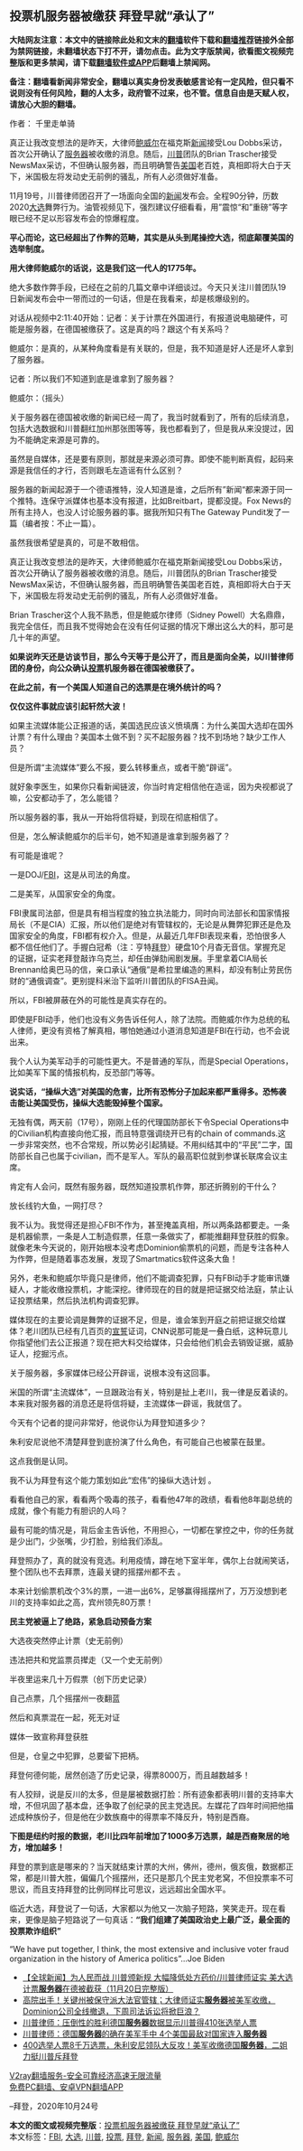  <h2>投票机服务器被缴获 拜登早就“承认了”</h2> <p class="notice"><b>大陆网友注意：本文中的链接除此处和文末的<a href="https://github.com/bannedbook/fanqiang" >翻墙</a>软件下载和<a href="https://github.com/killgcd/justmysocks/blob/master/README.md">翻墙推荐</a>链接外全部为禁网链接，未翻墙状态下打不开，请勿点击。此为文字版禁闻，欲看图文视频完整版和更多禁闻，请下载<a href="https://github.com/bannedbook/fanqiang">翻墙软件或APP</a>后翻墙上禁闻网。</p><p>备注：翻墙看新闻非常安全，翻墙以真实身份发表敏感言论有一定风险，但只看不说则没有任何风险，翻的人太多，政府管不过来，也不管。信息自由是天赋人权，请放心大胆的翻墙。</b></p>  <div class="entry"> <p>作者： 千里走单骑</p> <p id="summary">真正让我改变想法的是昨天，大律师<a href="https://www.bannedbook.org/bnews/tag/%e9%b2%8d%e5%a8%81%e5%b0%94/" class="st_tag internal_tag" rel="tag" title="标签 鲍威尔 下的日志">鲍威尔</a>在福克斯<span class='wp_keywordlink_affiliate'><a href="https://www.bannedbook.org/" title="新闻">新闻</a></span>接受Lou Dobbs采访，首次公开确认了<a href="https://www.bannedbook.org/bnews/tag/%E6%9C%8D%E5%8A%A1%E5%99%A8/" class="st_tag internal_tag" rel="tag" title="标签 服务器 下的日志">服务器</a>被收缴的消息。随后，<a href="https://www.bannedbook.org/bnews/tag/%e5%b7%9d%e6%99%ae/" class="st_tag internal_tag" rel="tag" title="标签 川普 下的日志">川普</a>团队的Brian Trascher接受NewsMax采访，不但确认服务器，而且明确警告<a href="https://www.bannedbook.org/bnews/tag/%e7%be%8e%e5%9b%bd/" class="st_tag internal_tag" rel="tag" title="标签 美国 下的日志">美国</a>老百姓，真相即将大白于天下，米国极左将发动史无前例的骚乱，所有人必须做好准备。</p> <p>11月19号，川普律师团召开了一场面向全国的<a href="https://www.bannedbook.org/bnews/tag/%E6%96%B0%E9%97%BB/" class="st_tag internal_tag" rel="tag" title="标签 新闻 下的日志">新闻</a>发布会。全程90分钟，历数2020<a href="https://www.bannedbook.org/bnews/tag/%e5%a4%a7%e9%80%89/" class="st_tag internal_tag" rel="tag" title="标签 大选 下的日志">大选</a>舞弊行为。油管视频见下，强烈建议仔细看看，用”震惊“和”重磅”等字眼已经不足以形容发布会的惊爆程度。</p> <p></p> <p><strong>平心而论，这已经超出了作弊的范畴，其实是从头到尾操控大选，彻底颠覆美国的选举制度。</strong></p> <p><strong>用大律师鲍威尔的话说，这是我们这一代人的1775年。</strong></p> <p>绝大多数作弊手段，已经在之前的几篇文章中详细谈过。今天只关注川普团队19日新闻发布会中一带而过的一句话，但是在我看来，却是核爆级别的。</p> <p></p> <p></p> <p>对话从视频中2:11:40开始：记者：关于计票在外国进行，有报道说电脑硬件，可能是服务器，在德国被缴获了。这是真的吗？跟这个有关系吗？</p> <p>鲍威尔：是真的，从某种角度看是有关联的，但是，我不知道是好人还是坏人拿到了服务器。</p> <p>记者：所以我们不知道到底是谁拿到了服务器？</p> <p>鲍威尔：（摇头）</p> <p>关于服务器在德国被收缴的新闻已经一周了，我当时就看到了，所有的后续消息，包括大选数据和川普翻红加州那张图等等，我也都看到了，但是我从来没提过，因为不能确定来源是可靠的。</p> <p>虽然是自媒体，还是要有原则，那就是来源必须可靠。即使不能判断真假，起码来源是我信任的才行，否则跟毛左造谣有什么区别？</p> <p>服务器的新闻起源于一个德语推特，没人知道是谁，之后所有”新闻“都来源于同一个推特。连保守派媒体也基本没有报道，比如Breitbart，提都没提。Fox News的所有主持人，也没人讨论服务器的事。据我所知只有The Gateway Pundit发了一篇（编者按：不止一篇）。</p> <p>虽然我很希望是真的，可是不敢相信。</p> <p>真正让我改变想法的是昨天，大律师鲍威尔在福克斯新闻接受Lou Dobbs采访，首次公开确认了服务器被收缴的消息。随后，川普团队的Brian Trascher接受NewsMax采访，不但确认服务器，而且明确警告美国老百姓，真相即将大白于天下，米国极左将发动史无前例的骚乱，所有人必须做好准备。</p>  <p></p> <p></p> <p>Brian Trascher这个人我不熟悉，但是鲍威尔律师（Sidney Powell）大名鼎鼎，我完全信任，而且我不觉得她会在没有任何证据的情况下爆出这么大的料，那可是几十年的声望。</p> <p><strong>如果说昨天还是访谈节目，那么今天等于是公开了，而且是面向全美，以川普律师团的身份，向公众确认<a href="https://www.bannedbook.org/bnews/tag/%E6%8A%95%E7%A5%A8/" class="st_tag internal_tag" rel="tag" title="标签 投票 下的日志">投票</a>机服务器在德国被缴获了。</strong></p> <p><strong>在此之前，有一个美国人知道自己的选票是在境外统计的吗？</strong></p> <p><strong>仅仅这件事就应该引起轩然大波！</strong></p> <p>如果主流媒体能公正报道的话，美国选民应该义愤填膺：为什么美国大选却在国外计票？有什么理由？美国本土做不到？买不起服务器？找不到场地？缺少工作人员？</p> <p>但是所谓“主流媒体”要么不报，要么转移重点，或者干脆“辟谣”。</p> <p>就好象李医生，如果你只看新闻链波，你当时肯定相信他在造谣，因为央视都说了嘛，公安都动手了，怎么能错？</p> <p>所以服务器的事，我从一开始将信将疑，到现在彻底相信了。</p> <p>但是，怎么解读鲍威尔的后半句，她不知道是谁拿到服务器了？</p> <p>有可能是谁呢？</p> <p>一是DOJ/<a href="https://www.bannedbook.org/bnews/tag/fbi/" class="st_tag internal_tag" rel="tag" title="标签 FBI 下的日志">FBI</a>，这是从司法的角度。</p> <p>二是美军，从国家安全的角度。</p> <p>FBI隶属司法部，但是具有相当程度的独立执法能力，同时向司法部长和国家情报局长（不是CIA）汇报，所以他们是绝对有管辖权的，无论是从舞弊犯罪还是危及国家安全的角度，FBI都有权介入。但是，从最近几年FBI表现来看，恐怕很多人都不信任他们了。手握白冠希（注：亨特<a href="https://www.bannedbook.org/bnews/tag/%e6%8b%9c%e7%99%bb/" class="st_tag internal_tag" rel="tag" title="标签 拜登 下的日志">拜登</a>）硬盘10个月杳无音信。掌握充足的证据，证实老拜登敲诈乌克兰，却任由弹劾闹剧发展。手里拿着CIA局长Brennan给奥巴马的信，亲口承认“通俄”是希拉里编造的黑料，却没有制止劳民伤财的“通俄调查”。更别提科米治下监听川普团队的FISA丑闻。</p> <p>所以，FBI被屏蔽在外的可能性是真实存在的。</p> <p>即使是FBI动手，他们也没有义务告诉任何人，除了法院。而鲍威尔作为总统的私人律师，更没有资格了解真相，哪怕她通过小道消息知道是FBI在行动，也不会说出来。</p> <p>我个人认为美军动手的可能性更大。不是普通的军队，而是Special Operations，比如美军下属的情报机构，反恐部门等等。</p>  <p><strong>说实话，“操纵大选”对美国的危害，比所有恐怖分子加起来都严重得多。恐怖袭击能让美国受伤，操纵大选能毁掉整个国家。</strong></p> <p>无独有偶，两天前（17号），刚刚上任的代理国防部长下令Special Operations中的Civilian机构直接向他汇报，而且特意强调绕开已有的chain of commands.这一步非常突然，也不合常规，所以势必引起猜疑。不用纠结其中的“平民”二字，国防部长自己也属于civilian，而不是军人。军队的最高职位就到参谋长联席会议主席。</p> <p></p> <p>肯定有人会问，既然有服务器，既然知道投票机作弊，那还折腾别的干什么？</p> <p>放长线钓大鱼，一网打尽？</p> <p>我不认为。我觉得还是担心FBI不作为，甚至掩盖真相，所以两条路都要走。一条是机器偷票，一条是人工制造假票，任意一条做实了，都能推翻拜登获胜的假象。就像老朱今天说的，刚开始根本没考虑Dominion偷票机的问题，而是专注各种人为作弊，但是随着事态发展，发现了Smartmatics软件这条大鱼！</p> <p>另外，老朱和鲍威尔毕竟只是律师，他们不能调查犯罪，只有FBI动手才能审讯嫌疑人，才能收缴投票机，才能深挖。律师现在的目的就是把证据交给法庭，禁止认证投票结果，然后执法机构调查犯罪。</p> <p>媒体现在的主要论调是舞弊的证据不足，但是，谁会笨到开庭之前把证据交给媒体？老川团队已经有几百页的<span class='wp_keywordlink'><a href="https://www.bannedbook.org/forum5/topic17.html" title="宣誓与预言" target="_blank">宣誓</a></span>证词，CNN说那可能是一叠白纸，这种玩意儿你指望他们去公正报道？现在把大料交给媒体，只会给他们机会去销毁证据，威胁证人，挖掘污点。</p> <p>关于服务器，多家媒体已经公开辟谣，说根本没有这回事。</p> <p></p> <p>米国的所谓“主流媒体”，一旦跟政治有关，特别是扯上老川，我一律是反着读的。本来我对服务器的消息还是将信将疑，主流媒体一辟谣，我就信了。</p> <p>今天有个记者的提问非常好，他说你认为拜登知道多少？</p> <p>朱利安尼说他不清楚拜登到底扮演了什么角色，有可能自己也被蒙在鼓里。</p> <p>这点我倒是认同。</p> <p>我不认为拜登有这个能力策划如此“宏伟”的操纵大选计划 。</p> <p>看看他自己的家，看看两个吸毒的孩子，看看他47年的政绩，看看他8年副总统的成就，像个有能力有胆识的人吗？</p> <p>最有可能的情况是，背后金主告诉他，不用担心，一切都在掌控之中，你的任务就是少出门，少张嘴，少打脸，别给我们添乱。</p> <p>拜登照办了，真的就没有竞选。利用疫情，蹲在地下室半年，偶尔上台就闹笑话，整个团队也不去拜票，连最关键的摇摆州都不去 。</p>  <p>本来计划偷票机改个3%的票，一进一出6%，足够赢得摇摆州了，万万没想到老川的支持率如此之高，宾州领先80万票！</p> <p><strong>民主党被逼上了绝路，紧急启动预备方案</strong></p> <p>大选夜突然停止计票（史无前例）</p> <p>违法把共和党监票员撵走（又一个史无前例）</p> <p>半夜里运来几十万假票（创下历史记录）</p> <p>自己点票，几个摇摆州一夜翻蓝</p> <p>然后和真票混在一起，死无对证</p> <p>媒体一致宣称拜登获胜</p> <p>但是，仓皇之中犯罪，总要留下把柄。</p> <p>拜登何德何能，居然创造了历史记录，得票8000万，而且越数越多！</p> <p>有人狡辩，说是反川的太多，但是屡被数据打脸：所有迹象都表明川普的支持率大增，不但巩固了基本盘，还争取了创纪录的民主党选民。左媒花了四年时间把他描述成种族份子，但是他在少数族裔中的得票率不降反升，特别是西裔。</p> <p><strong>下图是纽约时报的数据，老川比四年前增加了1000多万选票，越是西裔聚居的地方，增加越多！</strong></p> <p></p> <p>拜登的票到底是哪来的？当天就结束计票的大州，佛州，德州，俄亥俄，数据都正常，都是川普大胜，偏偏几个摇摆州，还只是那几个民主党老窝，不但投票率不可思议，而且支持拜登的比例同样比可思议，远远超出全国水平。</p> <p>临近大选，拜登说了一句话，大家都以为他又一次脑子短路，笑笑走开。现在看来，更像是脑子短路说了一句真话：<strong>“我们组建了美国政治史上最广泛，最全面的投票欺诈组织”</strong></p> <p></p> <p></p> <p>“We have put together, I think, the most extensive and inclusive voter fraud organization in the history of America politics”…Joe Biden</p>  <ul class='op-related-articles' title='相关阅读'> <li><a href='https://www.bannedbook.org/bnews/bannedvideo/20201121/1434716.html' target='_blank'>【全球新闻】为人民而战 川普颁新规 大幅降低处方药价/川普律师证实 美大选计票<b>服务器</b>在德被截获（11月20日完整版）</a></li> <li><a href='https://www.bannedbook.org/bnews/bannedvideo/20201121/1434678.html' target='_blank'>高院出手！关键州被保守派大法官管辖；大律师证实<b>服务器</b>被美军收缴，Dominion公司全线撤退，下周司法诉讼将掀巨浪？</a></li> <li><a href='https://www.bannedbook.org/bnews/cbnews/20201121/1434674.html' target='_blank'>川普律师：压倒性的胜利德国<b>服务器</b>数据显示川普得410张选举人票</a></li> <li><a href='https://www.bannedbook.org/bnews/topimagenews/20201121/1434652.html' target='_blank'>川普律师：德国<b>服务器</b>的确在美军手中 4个美国最敌对国家连入<b>服务器</b></a></li> <li><a href='https://www.bannedbook.org/bnews/bannedvideo/20201121/1434628.html' target='_blank'>400选举人票8千万选票，朱利安尼领队大反攻！美军收缴德国<b>服务器</b>，二姐力挺川普斥拜登</a></li> </ul> <p class="texttj"> <a href="https://github.com/bannedbook/fanqiang/wiki/V2ray%E6%9C%BA%E5%9C%BA" target="_blank">V2ray翻墙服务-安全可靠经济高速无限流量</a><br/> <a href="https://github.com/bannedbook/fanqiang/wiki/%E7%A6%81%E9%97%BB%E7%BD%91%E5%AE%89%E5%8D%93%E7%BF%BB%E5%A2%99%E6%96%B0%E9%97%BBAPP" target="_blank">免费PC翻墙、安卓VPN翻墙APP</a></p><p>–拜登，2020年10月24号</p><a name='sharetosocial'></a>       <div><b>本文的图文或视频完整版</b>：<a href='https://www.bannedbook.org/bnews/topimagenews/20201121/1434715.html'>投票机服务器被缴获 拜登早就“承认了”</a></div>  </div><!--END ENTRY--> <div class="postfooter"> <div>本文标签：<a href="https://www.bannedbook.org/bnews/tag/fbi/" rel="tag">FBI</a>, <a href="https://www.bannedbook.org/bnews/tag/%e5%a4%a7%e9%80%89/" rel="tag">大选</a>, <a href="https://www.bannedbook.org/bnews/tag/%e5%b7%9d%e6%99%ae/" rel="tag">川普</a>, <a href="https://www.bannedbook.org/bnews/tag/%E6%8A%95%E7%A5%A8/" rel="tag">投票</a>, <a href="https://www.bannedbook.org/bnews/tag/%e6%8b%9c%e7%99%bb/" rel="tag">拜登</a>, <a href="https://www.bannedbook.org/bnews/tag/%E6%96%B0%E9%97%BB/" rel="tag">新闻</a>, <a href="https://www.bannedbook.org/bnews/tag/%E6%9C%8D%E5%8A%A1%E5%99%A8/" rel="tag">服务器</a>, <a href="https://www.bannedbook.org/bnews/tag/%e7%be%8e%e5%9b%bd/" rel="tag">美国</a>, <a href="https://www.bannedbook.org/bnews/tag/%e9%b2%8d%e5%a8%81%e5%b0%94/" rel="tag">鲍威尔</a></div>  </div><!--END POSTFOOTER--> 